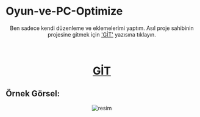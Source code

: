 # Oyun-ve-PC-Optimize
<p align="center">
<p align="center">Ben sadece kendi düzenleme ve eklemelerimi yaptım. Asıl proje sahibinin projesine gitmek için <a href="https://github.com/ssilistre/Bilgisayar-ve-Oyun-Optimize-Programi">'GİT'</a> yazısına tıklayın.</p>
<br><h1 align="center"><a href="https://github.com/ssilistre/Bilgisayar-ve-Oyun-Optimize-Programi">GİT
  </a>
</h1>
</p>

## Örnek Görsel:
<div align="center"><img src="https://i.imgur.com/NP8TKyP.png" alt="resim"></div>
